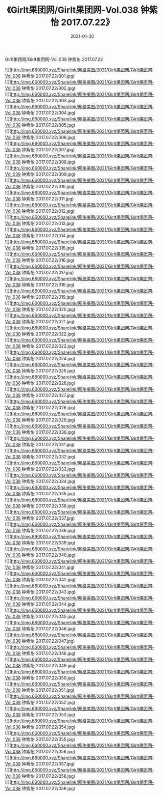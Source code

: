 ﻿---
layout: post
title:  《Girlt果团网/Girlt果团网-Vol.038 钟紫怡 2017.07.22》
date:   2021-01-30
img: http://img.660000.xyz/Sharelink/网络美图/2021/Girlt果团网/Girlt果团网-Vol.038 钟紫怡 2017.07.22/000.jpg
categories: [美女, 清纯, 唯美]
---

Girlt果团网/Girlt果团网-Vol.038 钟紫怡 2017.07.22

 ![](http://img.660000.xyz/Sharelink/网络美图/2021/Girlt果团网/Girlt果团网-Vol.038 钟紫怡 2017.07.22/001.jpg) <br>![](http://img.660000.xyz/Sharelink/网络美图/2021/Girlt果团网/Girlt果团网-Vol.038 钟紫怡 2017.07.22/002.jpg) <br>![](http://img.660000.xyz/Sharelink/网络美图/2021/Girlt果团网/Girlt果团网-Vol.038 钟紫怡 2017.07.22/003.jpg) <br>![](http://img.660000.xyz/Sharelink/网络美图/2021/Girlt果团网/Girlt果团网-Vol.038 钟紫怡 2017.07.22/004.jpg) <br>![](http://img.660000.xyz/Sharelink/网络美图/2021/Girlt果团网/Girlt果团网-Vol.038 钟紫怡 2017.07.22/005.jpg) <br>![](http://img.660000.xyz/Sharelink/网络美图/2021/Girlt果团网/Girlt果团网-Vol.038 钟紫怡 2017.07.22/006.jpg) <br>![](http://img.660000.xyz/Sharelink/网络美图/2021/Girlt果团网/Girlt果团网-Vol.038 钟紫怡 2017.07.22/007.jpg) <br>![](http://img.660000.xyz/Sharelink/网络美图/2021/Girlt果团网/Girlt果团网-Vol.038 钟紫怡 2017.07.22/008.jpg) <br>![](http://img.660000.xyz/Sharelink/网络美图/2021/Girlt果团网/Girlt果团网-Vol.038 钟紫怡 2017.07.22/009.jpg) <br>![](http://img.660000.xyz/Sharelink/网络美图/2021/Girlt果团网/Girlt果团网-Vol.038 钟紫怡 2017.07.22/010.jpg) <br>![](http://img.660000.xyz/Sharelink/网络美图/2021/Girlt果团网/Girlt果团网-Vol.038 钟紫怡 2017.07.22/011.jpg) <br>![](http://img.660000.xyz/Sharelink/网络美图/2021/Girlt果团网/Girlt果团网-Vol.038 钟紫怡 2017.07.22/012.jpg) <br>![](http://img.660000.xyz/Sharelink/网络美图/2021/Girlt果团网/Girlt果团网-Vol.038 钟紫怡 2017.07.22/013.jpg) <br>![](http://img.660000.xyz/Sharelink/网络美图/2021/Girlt果团网/Girlt果团网-Vol.038 钟紫怡 2017.07.22/014.jpg) <br>![](http://img.660000.xyz/Sharelink/网络美图/2021/Girlt果团网/Girlt果团网-Vol.038 钟紫怡 2017.07.22/015.jpg) <br>![](http://img.660000.xyz/Sharelink/网络美图/2021/Girlt果团网/Girlt果团网-Vol.038 钟紫怡 2017.07.22/016.jpg) <br>![](http://img.660000.xyz/Sharelink/网络美图/2021/Girlt果团网/Girlt果团网-Vol.038 钟紫怡 2017.07.22/017.jpg) <br>![](http://img.660000.xyz/Sharelink/网络美图/2021/Girlt果团网/Girlt果团网-Vol.038 钟紫怡 2017.07.22/018.jpg) <br>![](http://img.660000.xyz/Sharelink/网络美图/2021/Girlt果团网/Girlt果团网-Vol.038 钟紫怡 2017.07.22/019.jpg) <br>![](http://img.660000.xyz/Sharelink/网络美图/2021/Girlt果团网/Girlt果团网-Vol.038 钟紫怡 2017.07.22/020.jpg) <br>![](http://img.660000.xyz/Sharelink/网络美图/2021/Girlt果团网/Girlt果团网-Vol.038 钟紫怡 2017.07.22/021.jpg) <br>![](http://img.660000.xyz/Sharelink/网络美图/2021/Girlt果团网/Girlt果团网-Vol.038 钟紫怡 2017.07.22/022.jpg) <br>![](http://img.660000.xyz/Sharelink/网络美图/2021/Girlt果团网/Girlt果团网-Vol.038 钟紫怡 2017.07.22/023.jpg) <br>![](http://img.660000.xyz/Sharelink/网络美图/2021/Girlt果团网/Girlt果团网-Vol.038 钟紫怡 2017.07.22/024.jpg) <br>![](http://img.660000.xyz/Sharelink/网络美图/2021/Girlt果团网/Girlt果团网-Vol.038 钟紫怡 2017.07.22/025.jpg) <br>![](http://img.660000.xyz/Sharelink/网络美图/2021/Girlt果团网/Girlt果团网-Vol.038 钟紫怡 2017.07.22/026.jpg) <br>![](http://img.660000.xyz/Sharelink/网络美图/2021/Girlt果团网/Girlt果团网-Vol.038 钟紫怡 2017.07.22/027.jpg) <br>![](http://img.660000.xyz/Sharelink/网络美图/2021/Girlt果团网/Girlt果团网-Vol.038 钟紫怡 2017.07.22/028.jpg) <br>![](http://img.660000.xyz/Sharelink/网络美图/2021/Girlt果团网/Girlt果团网-Vol.038 钟紫怡 2017.07.22/029.jpg) <br>![](http://img.660000.xyz/Sharelink/网络美图/2021/Girlt果团网/Girlt果团网-Vol.038 钟紫怡 2017.07.22/030.jpg) <br>![](http://img.660000.xyz/Sharelink/网络美图/2021/Girlt果团网/Girlt果团网-Vol.038 钟紫怡 2017.07.22/031.jpg) <br>![](http://img.660000.xyz/Sharelink/网络美图/2021/Girlt果团网/Girlt果团网-Vol.038 钟紫怡 2017.07.22/032.jpg) <br>![](http://img.660000.xyz/Sharelink/网络美图/2021/Girlt果团网/Girlt果团网-Vol.038 钟紫怡 2017.07.22/033.jpg) <br>![](http://img.660000.xyz/Sharelink/网络美图/2021/Girlt果团网/Girlt果团网-Vol.038 钟紫怡 2017.07.22/034.jpg) <br>![](http://img.660000.xyz/Sharelink/网络美图/2021/Girlt果团网/Girlt果团网-Vol.038 钟紫怡 2017.07.22/035.jpg) <br>![](http://img.660000.xyz/Sharelink/网络美图/2021/Girlt果团网/Girlt果团网-Vol.038 钟紫怡 2017.07.22/036.jpg) <br>![](http://img.660000.xyz/Sharelink/网络美图/2021/Girlt果团网/Girlt果团网-Vol.038 钟紫怡 2017.07.22/037.jpg) <br>![](http://img.660000.xyz/Sharelink/网络美图/2021/Girlt果团网/Girlt果团网-Vol.038 钟紫怡 2017.07.22/038.jpg) <br>![](http://img.660000.xyz/Sharelink/网络美图/2021/Girlt果团网/Girlt果团网-Vol.038 钟紫怡 2017.07.22/039.jpg) <br>![](http://img.660000.xyz/Sharelink/网络美图/2021/Girlt果团网/Girlt果团网-Vol.038 钟紫怡 2017.07.22/040.jpg) <br>![](http://img.660000.xyz/Sharelink/网络美图/2021/Girlt果团网/Girlt果团网-Vol.038 钟紫怡 2017.07.22/041.jpg) <br>![](http://img.660000.xyz/Sharelink/网络美图/2021/Girlt果团网/Girlt果团网-Vol.038 钟紫怡 2017.07.22/042.jpg) <br>![](http://img.660000.xyz/Sharelink/网络美图/2021/Girlt果团网/Girlt果团网-Vol.038 钟紫怡 2017.07.22/043.jpg) <br>![](http://img.660000.xyz/Sharelink/网络美图/2021/Girlt果团网/Girlt果团网-Vol.038 钟紫怡 2017.07.22/044.jpg) <br>![](http://img.660000.xyz/Sharelink/网络美图/2021/Girlt果团网/Girlt果团网-Vol.038 钟紫怡 2017.07.22/045.jpg) <br>![](http://img.660000.xyz/Sharelink/网络美图/2021/Girlt果团网/Girlt果团网-Vol.038 钟紫怡 2017.07.22/046.jpg) <br>![](http://img.660000.xyz/Sharelink/网络美图/2021/Girlt果团网/Girlt果团网-Vol.038 钟紫怡 2017.07.22/047.jpg) <br>![](http://img.660000.xyz/Sharelink/网络美图/2021/Girlt果团网/Girlt果团网-Vol.038 钟紫怡 2017.07.22/048.jpg) <br>![](http://img.660000.xyz/Sharelink/网络美图/2021/Girlt果团网/Girlt果团网-Vol.038 钟紫怡 2017.07.22/049.jpg) <br>![](http://img.660000.xyz/Sharelink/网络美图/2021/Girlt果团网/Girlt果团网-Vol.038 钟紫怡 2017.07.22/050.jpg) <br>![](http://img.660000.xyz/Sharelink/网络美图/2021/Girlt果团网/Girlt果团网-Vol.038 钟紫怡 2017.07.22/051.jpg) <br>![](http://img.660000.xyz/Sharelink/网络美图/2021/Girlt果团网/Girlt果团网-Vol.038 钟紫怡 2017.07.22/052.jpg) <br>![](http://img.660000.xyz/Sharelink/网络美图/2021/Girlt果团网/Girlt果团网-Vol.038 钟紫怡 2017.07.22/053.jpg) <br>![](http://img.660000.xyz/Sharelink/网络美图/2021/Girlt果团网/Girlt果团网-Vol.038 钟紫怡 2017.07.22/054.jpg) <br>![](http://img.660000.xyz/Sharelink/网络美图/2021/Girlt果团网/Girlt果团网-Vol.038 钟紫怡 2017.07.22/055.jpg) <br>![](http://img.660000.xyz/Sharelink/网络美图/2021/Girlt果团网/Girlt果团网-Vol.038 钟紫怡 2017.07.22/056.jpg) <br>![](http://img.660000.xyz/Sharelink/网络美图/2021/Girlt果团网/Girlt果团网-Vol.038 钟紫怡 2017.07.22/057.jpg) <br>![](http://img.660000.xyz/Sharelink/网络美图/2021/Girlt果团网/Girlt果团网-Vol.038 钟紫怡 2017.07.22/058.jpg) <br>![](http://img.660000.xyz/Sharelink/网络美图/2021/Girlt果团网/Girlt果团网-Vol.038 钟紫怡 2017.07.22/059.jpg) <br>